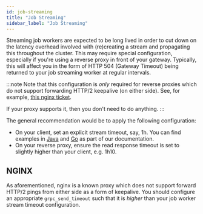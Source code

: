 ```yaml
---
id: job-streaming
title: "Job Streaming"
sidebar_label: "Job Streaming"
---
```


Streaming job workers are expected to be long lived in order to cut down on the latency overhead involved with (re)creating a stream and propagating this throughout the cluster. This may require special configuration, especially if you're using a reverse proxy in front of your gateway. Typically, this will affect you in the form of HTTP 504 (Gateway Timeout) being returned to your job streaming worker at regular intervals.

:::note
Note that this configuration is _only_ required for reverse proxies which do not support forwarding HTTP/2 keepalive (on either side). See, for example, [this nginx ticket](https://trac.nginx.org/nginx/ticket/1887).

If your proxy supports it, then you don't need to do anything.
:::

The general recommendation would be to apply the following configuration:

- On your client, set an explicit stream timeout, say, 1h. You can find examples in [Java](../../../../apis-tools/java-client/job-worker) and [Go](../../../../apis-tools/go-client/job-worker) as part of our documentation.
- On your reverse proxy, ensure the read response timeout is set to slightly higher than your client, e.g. 1h10.

## NGINX

As aforementioned, nginx is a known proxy which does not support forward HTTP/2 pings from either side as a form of keepalive. You should configure an appropriate `grpc_send_timeout` such that it is _higher_ than your job worker stream timeout configuration.
